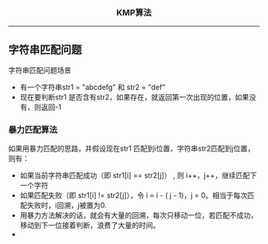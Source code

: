 ### <center>KMP算法
***
## 字符串匹配问题

字符串匹配问题场景

- 有一个字符串str1 = "abcdefg"  和 str2 = "def"
- 现在要判断str1 是否含有str2，如果存在，就返回第一次出现的位置，如果没有，则返回-1



### 暴力匹配算法

如果用暴力匹配的思路，并假设现在str1 匹配到i位置，字符串str2匹配到j位置，则有：

- 如果当前字符串匹配成功（即 str1[i] == str2[j]） , 则 i++，j++，继续匹配下一个字符
- 如果匹配失败（即 str1[i] != str2[j]），令 i = i - ( j - 1)，j = 0。相当于每次匹配失败时，i回溯，j被置为0.
- 用暴力方法解决的话，就会有大量的回溯，每次只移动一位，若匹配不成功，移动到下一位接着判断，浪费了大量的时间。
- 